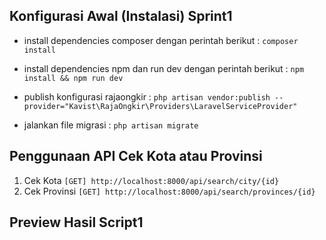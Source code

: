 ## Konfigurasi Awal (Instalasi) Sprint1

-   install dependencies composer dengan perintah berikut :
    `composer install`

-   install dependencies npm dan run dev dengan perintah berikut :
    `npm install && npm run dev`

-   publish konfigurasi rajaongkir :
    `php artisan vendor:publish --provider="Kavist\RajaOngkir\Providers\LaravelServiceProvider"`

-   jalankan file migrasi :
    `php artisan migrate`

## Penggunaan API Cek Kota atau Provinsi

1. Cek Kota
   `[GET] http://localhost:8000/api/search/city/{id}`
2. Cek Provinsi
   `[GET] http://localhost:8000/api/search/provinces/{id}`

## Preview Hasil Script1
